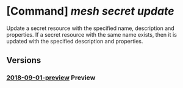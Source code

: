 # [Command] _mesh secret update_

Update a secret resource with the specified name, description and properties. If a secret resource with the same name exists, then it is updated with the specified description and properties.

## Versions

### [2018-09-01-preview](/Resources/mgmt-plane/L3N1YnNjcmlwdGlvbnMve30vcmVzb3VyY2Vncm91cHMve30vcHJvdmlkZXJzL21pY3Jvc29mdC5zZXJ2aWNlZmFicmljbWVzaC9zZWNyZXRzL3t9/2018-09-01-preview.xml) **Preview**

<!-- mgmt-plane /subscriptions/{}/resourcegroups/{}/providers/microsoft.servicefabricmesh/secrets/{} 2018-09-01-preview -->
